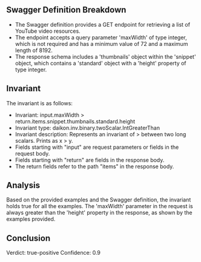 ## Swagger Definition Breakdown
- The Swagger definition provides a GET endpoint for retrieving a list of YouTube video resources.
- The endpoint accepts a query parameter 'maxWidth' of type integer, which is not required and has a minimum value of 72 and a maximum length of 8192.
- The response schema includes a 'thumbnails' object within the 'snippet' object, which contains a 'standard' object with a 'height' property of type integer.

## Invariant
The invariant is as follows:
- Invariant: input.maxWidth > return.items.snippet.thumbnails.standard.height
- Invariant type: daikon.inv.binary.twoScalar.IntGreaterThan
- Invariant description: Represents an invariant of > between two long scalars. Prints as x > y.
- Fields starting with "input" are request parameters or fields in the request body.
- Fields starting with "return" are fields in the response body.
- The return fields refer to the path "items" in the response body.

## Analysis
Based on the provided examples and the Swagger definition, the invariant holds true for all the examples. The 'maxWidth' parameter in the request is always greater than the 'height' property in the response, as shown by the examples provided.

## Conclusion
Verdict: true-positive
Confidence: 0.9
